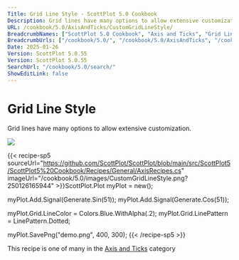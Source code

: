 ```yaml
---
Title: Grid Line Style - ScottPlot 5.0 Cookbook
Description: Grid lines have many options to allow extensive customization.
URL: /cookbook/5.0/AxisAndTicks/CustomGridLineStyle/
BreadcrumbNames: ["ScottPlot 5.0 Cookbook", "Axis and Ticks", "Grid Line Style"]
BreadcrumbUrls: ["/cookbook/5.0/", "/cookbook/5.0/AxisAndTicks", "/cookbook/5.0/AxisAndTicks/CustomGridLineStyle"]
Date: 2025-01-26
Version: ScottPlot 5.0.55
Version: ScottPlot 5.0.55
SearchUrl: "/cookbook/5.0/search/"
ShowEditLink: false
---
```



<div class='d-flex align-items-center mt-5'>
<h1 class='me-2 text-dark my-0 border-0'>Grid Line Style</h1>
</div>

Grid lines have many options to allow extensive customization.

[![](/cookbook/5.0/images/CustomGridLineStyle.png?250126165944)](/cookbook/5.0/images/CustomGridLineStyle.png?250126165944)

{{< recipe-sp5 sourceUrl="https://github.com/ScottPlot/ScottPlot/blob/main/src/ScottPlot5/ScottPlot5%20Cookbook/Recipes/General/AxisRecipes.cs" imageUrl="/cookbook/5.0/images/CustomGridLineStyle.png?250126165944" >}}ScottPlot.Plot myPlot = new();

myPlot.Add.Signal(Generate.Sin(51));
myPlot.Add.Signal(Generate.Cos(51));

myPlot.Grid.LineColor = Colors.Blue.WithAlpha(.2);
myPlot.Grid.LinePattern = LinePattern.Dotted;

myPlot.SavePng("demo.png", 400, 300);
{{< /recipe-sp5 >}}

<div class='my-5 text-center'>This recipe is one of many in the <a href='/cookbook/5.0/AxisAndTicks'>Axis and Ticks</a> category</div>


